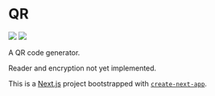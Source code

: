 # QR

![](https://img.shields.io/github/license/anivanchen/qr?color=brightgreen&style=for-the-badge)
![](https://img.shields.io/github/workflow/status/anivanchen/qr/Build%20and%20Deploy?style=for-the-badge)

A QR code generator.

Reader and encryption not yet implemented.

This is a [Next.js](https://nextjs.org/) project bootstrapped with [`create-next-app`](https://github.com/vercel/next.js/tree/canary/packages/create-next-app).
